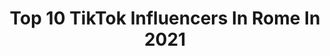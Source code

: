 ---
title: Top 10 TikTok Influencers In Rome In 2021
description: >-
  Find top TikTok influencers in Rome in 2021. Most popular hashtags: #duet #greenscreen #fyp.
platform: TikTok
hits: 91
text_top: Analyze the top-rated TikTok influencers on inBeat.
text_bottom: Our search engine holds 91 TikTok influencers like this in Rome, Italy for you to connect with.
profiles:
  - username: "noblethomas96"
    fullname: >-
      Noble Thomas
    bio: >-
      💪BEAST💪 ❤💚❤💚❤💚 🇮🇳EKM🇮🇹ROME
    location: "Italy"
    followers: 2909
    engagement: 3134
    commentsToLikes: 0.258550
    id: cka84abbfsr6e0i78jeiy2wuv
    verified: false
    hashtags: "#beard, #pearl2060, #fitness, #mallu"
  - username: "itsmearien"
    fullname: >-
      arianna.petricca
    bio: >-
      ☛ rome ☚ ✿ 22 yo ✿ ⭑cosplayer & actress⭑ » 10%off with *itsmearien* on @ttdeye «
    location: "Italy"
    followers: 124700
    engagement: 2034
    commentsToLikes: 0.014592
    id: ckbex3ivah2l50j23ueua8em2
    verified: false
    hashtags: "#unboxing, #halloween, #perte, #makeup"
  - username: "gioiaxoxo1"
    fullname: >-
      Gioiaxoxo1
    bio: >-
      rome 🇮🇹 🌟road to 900k🌟
    location: "Italy"
    followers: 844700
    engagement: 2174
    commentsToLikes: 0.008365
    id: ckbwbh1l60oty0j23bc3hhegm
    verified: false
    hashtags: "#harrypotter, #fyp, #dracotok, #dracomalfoy"
  - username: "federica.tardia"
    fullname: >-
      Federica Tardia
    bio: >-
      📍Rome CURIOSITÀ NUOVE OGNI GIORNO📌 instagram: @federicatardia🌟⬇️ sun
    location: "Italy"
    followers: 401000
    engagement: 1703
    commentsToLikes: 0.057892
    id: ckc82aeja32et0j23e1hwrzx8
    verified: false
    hashtags: "#indovinello, #losapevi, #federicatardia, #impararediverte"
  - username: "matteo.filipponi"
    fullname: >-
      Matteo Filipponi🦊
    bio: >-
      👉🏻17 y.o 👉🏻Rome 👉🏻Instagram: @matteofilipponii
    location: "Italy"
    followers: 37200
    engagement: 2155
    commentsToLikes: 0.013987
    id: ck9v7hwmi63d10j786cwg5m11
    verified: false
    hashtags: "#foryoupage, #foryou, #duet, #greenscreen"
  - username: "babyy.yla"
    fullname: >-
      Ilaria Perfetti
    bio: >-
      canto sempre scusate 📍Rome, Italy 🇮🇹 instagram: baby.yla
    location: "Italy"
    followers: 745000
    engagement: 2469
    commentsToLikes: 0.005975
    id: ck8ttecjqruv40j78dzckxr92
    verified: false
    hashtags: "#adv, #duet, #blooper, #perte"
  - username: "matthewbolds"
    fullname: >-
      Matthew Bolds
    bio: >-
      Rome - Italy 🇮🇹 19y - Italian🚶🏻‍♂️ 📩matthewbolds.business@gmail.com📩
    location: "Italy"
    followers: 1100000
    engagement: 1959
    commentsToLikes: 0.009338
    id: ck83k081i8ano0j78oxaq1xsc
    verified: true
    hashtags: "#doubleyourimpact, #foryou, #fyp, #foryoupage"
  - username: "_labruni"
    fullname: >-
      Francesca Bruni Ercole
    bio: >-
      18 years old / Italy, Rome 🇮🇹 Singer,actress,painter collab. in DM
    location: "Italy"
    followers: 80300
    engagement: 2240
    commentsToLikes: 0.010039
    id: ck9ey5u17ueo80j781aqix4nu
    verified: false
    hashtags: "#curvy, #duet, #halloween, #makeup"
  - username: "benedettafortini"
    fullname: >-
      benedetta fortini
    bio: >-
      🖤 insta: benedettafortini rome📍
    location: "Italy"
    followers: 307000
    engagement: 1986
    commentsToLikes: 0.007679
    id: ckbqc601cy9m10j23mw3q4hcb
    verified: false
    hashtags: "#greenscreen"
  - username: "flaviaadonnini"
    fullname: >-
      Flavia Donnini
    bio: >-
      Rome, Italy❤️ collabs: flaviadonnini434@gmail.com
    location: "Italy"
    followers: 116200
    engagement: 1961
    commentsToLikes: 0.014206
    id: ck8w4nlw58swv0j78phvc68sb
    verified: false
    hashtags: "#greenscreen, #duetto, #bulletproof"
---